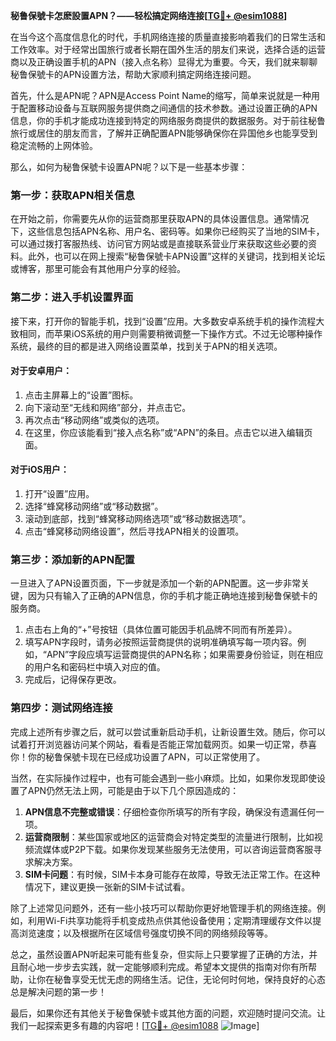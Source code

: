 **秘鲁保號卡怎麽設置APN？——轻松搞定网络连接[[TG💪+ @esim1088](https://t.me/s/esim1088)]**

在当今这个高度信息化的时代，手机网络连接的质量直接影响着我们的日常生活和工作效率。对于经常出国旅行或者长期在国外生活的朋友们来说，选择合适的运营商以及正确设置手机的APN（接入点名称）显得尤为重要。今天，我们就来聊聊秘鲁保號卡的APN设置方法，帮助大家顺利搞定网络连接问题。

首先，什么是APN呢？APN是Access Point Name的缩写，简单来说就是一种用于配置移动设备与互联网服务提供商之间通信的技术参数。通过设置正确的APN信息，你的手机才能成功连接到特定的网络服务商提供的数据服务。对于前往秘鲁旅行或居住的朋友而言，了解并正确配置APN能够确保你在异国他乡也能享受到稳定流畅的上网体验。

那么，如何为秘鲁保號卡设置APN呢？以下是一些基本步骤：

### 第一步：获取APN相关信息
在开始之前，你需要先从你的运营商那里获取APN的具体设置信息。通常情况下，这些信息包括APN名称、用户名、密码等。如果你已经购买了当地的SIM卡，可以通过拨打客服热线、访问官方网站或是直接联系营业厅来获取这些必要的资料。此外，也可以在网上搜索“秘鲁保號卡APN设置”这样的关键词，找到相关论坛或博客，那里可能会有其他用户分享的经验。

### 第二步：进入手机设置界面
接下来，打开你的智能手机，找到“设置”应用。大多数安卓系统手机的操作流程大致相同，而苹果iOS系统的用户则需要稍微调整一下操作方式。不过无论哪种操作系统，最终的目的都是进入网络设置菜单，找到关于APN的相关选项。

#### 对于安卓用户：
1. 点击主屏幕上的“设置”图标。
2. 向下滚动至“无线和网络”部分，并点击它。
3. 再次点击“移动网络”或类似的选项。
4. 在这里，你应该能看到“接入点名称”或“APN”的条目。点击它以进入编辑页面。

#### 对于iOS用户：
1. 打开“设置”应用。
2. 选择“蜂窝移动网络”或“移动数据”。
3. 滚动到底部，找到“蜂窝移动网络选项”或“移动数据选项”。
4. 点击“蜂窝移动网络设置”，然后寻找APN相关的设置项。

### 第三步：添加新的APN配置
一旦进入了APN设置页面，下一步就是添加一个新的APN配置。这一步非常关键，因为只有输入了正确的APN信息，你的手机才能正确地连接到秘鲁保號卡的服务商。

1. 点击右上角的“+”号按钮（具体位置可能因手机品牌不同而有所差异）。
2. 填写APN字段时，请务必按照运营商提供的说明准确填写每一项内容。例如，“APN”字段应填写运营商提供的APN名称；如果需要身份验证，则在相应的用户名和密码栏中填入对应的值。
3. 完成后，记得保存更改。

### 第四步：测试网络连接
完成上述所有步骤之后，就可以尝试重新启动手机，让新设置生效。随后，你可以试着打开浏览器访问某个网站，看看是否能正常加载网页。如果一切正常，恭喜你！你的秘鲁保號卡现在已经成功设置了APN，可以正常使用了。

当然，在实际操作过程中，也有可能会遇到一些小麻烦。比如，如果你发现即使设置了APN仍然无法上网，可能是由于以下几个原因造成的：

1. **APN信息不完整或错误**：仔细检查你所填写的所有字段，确保没有遗漏任何一项。
2. **运营商限制**：某些国家或地区的运营商会对特定类型的流量进行限制，比如视频流媒体或P2P下载。如果你发现某些服务无法使用，可以咨询运营商客服寻求解决方案。
3. **SIM卡问题**：有时候，SIM卡本身可能存在故障，导致无法正常工作。在这种情况下，建议更换一张新的SIM卡试试看。

除了上述常见问题外，还有一些小技巧可以帮助你更好地管理手机的网络连接。例如，利用Wi-Fi共享功能将手机变成热点供其他设备使用；定期清理缓存文件以提高浏览速度；以及根据所在区域信号强度切换不同的网络频段等等。

总之，虽然设置APN听起来可能有些复杂，但实际上只要掌握了正确的方法，并且耐心地一步步去实践，就一定能够顺利完成。希望本文提供的指南对你有所帮助，让你在秘鲁享受无忧无虑的网络生活。记住，无论何时何地，保持良好的心态总是解决问题的第一步！

最后，如果你还有其他关于秘鲁保號卡或其他方面的问题，欢迎随时提问交流。让我们一起探索更多有趣的内容吧！[[TG💪+ @esim1088](https://t.me/s/esim1088) ![Image](https://i.postimg.cc/4NQfJmqS/Snipaste-2025-05-13-00-14-12.png)]